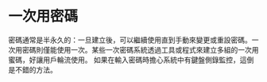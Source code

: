 [Title]: # (一次性密碼)
[Order]: # (81)

# 一次用密碼

密碼通常是半永久的：一旦建立後，可以繼續使用直到手動來變更或重設密碼。一次用密碼則僅能使用一次。某些一次密碼系統透過工具或程式來建立多組的一次用蜜碼，好讓用戶輪流使用。 如果在輸入密碼時擔心系統中有鍵盤側錄監控，這倒是不錯的方法。